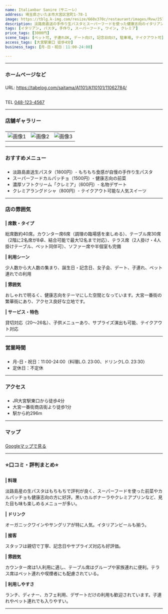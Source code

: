 ```yaml
---
name: Italianbar Sanire（サニーレ）  
address: 埼玉県さいたま市大宮区宮町1-78-1  
image: https://tblg.k-img.com/resize/660x370c/restaurant/images/Rvw/257858/9d511fb267aab9131d2134da2af6c5ac.jpg?token=3f1f6f8&api=v2
description: 淡路島直送の手作り生パスタとスーパーフードを使った健康志向のイタリアンバルです。もちもち食感の生パスタとオーガニックワインの組み合わせが人気で、濃厚なソフトクリーム「クレミア」も名物となっています。大宮一番街の繁華街にあり、おしゃれで明るい空間で健康的な食事を楽しめます。テラス席ではペット同伴も可能で、家族連れからデートまで幅広いシーンで利用されています。
tags: [イタリアン, パスタ, 手作り, スーパーフード, ワイン, クレミア]
price_tags: [3000円]
scene_tags: [ペット可, 子連れOK, デート向け, 記念日向け, 駐車場, テイクアウト可]
access_tags: [大宮駅東口 徒歩4分]
business_tags: [月-日・祝日：11:00-24:00]

---
```

---

### **ホームページなど**
###

URL: https://tabelog.com/saitama/A1101/A110101/11062784/

## 

TEL [048-123-4567](tel:0481234567)

---

### **店舗ギャラリー**
###

|  |  |  |
| ---- | ---- | ---- |
| ![画像1](https://tblg.k-img.com/resize/660x370c/restaurant/images/Rvw/257858/5cdf54223502ee37314aff0d66e08d52.jpg?token=d1786ea&api=v2) | ![画像2](https://tblg.k-img.com/resize/660x370c/restaurant/images/Rvw/261385/9d617965952c5257619b7eb20a7d5dbe.jpg?token=372ded2&api=v2) | ![画像3](https://tblg.k-img.com/resize/660x370c/restaurant/images/Rvw/261385/2e591f296155802ba48e69848f6b2180.jpg?token=c10ce96&api=v2) |

---

### **おすすめメニュー**
###

- 淡路島直送生パスタ（1800円）- もちもち食感が自慢の手作り生パスタ
- スーパーフードカルパッチョ（1500円）- 健康志向の前菜
- 濃厚ソフトクリーム「クレミア」（600円）- 名物デザート
- クレミアラングドシャ（800円）- テイクアウト可能な人気スイーツ

---

### **店の雰囲気**
###

**| 席数・タイプ**

総席数約40席。カウンター席6席（調理の臨場感を楽しめる）、テーブル席30席（2階に2名席が8卓、結合可能で最大12名まで対応）、テラス席（2人掛け・4人掛けテーブル、ペット同伴可）、ソファー席や半個室も完備

**| 利用シーン**

少人数から大人数の集まり、誕生日・記念日、女子会、デート、子連れ、ペット連れでの利用

**| 雰囲気**

おしゃれで明るく、健康志向をテーマにした空間となっています。大宮一番街の繁華街にあり、アクセス良好な立地です。

**| サービス・特色**

貸切対応（20～26名）、子供メニューあり、サプライズ演出も可能、テイクアウト対応

---

### **営業時間**
###

- 月-日・祝日：11:00-24:00（料理L.O. 23:00、ドリンクL.O. 23:30）
- 定休日：不定休

---

### **アクセス**
###

- JR大宮駅東口から徒歩4分
- 大宮一番街商店街より徒歩1分
- 駅から約296m

---

### **マップ**
###

[Googleマップで見る](https://www.google.com/maps?q=埼玉県さいたま市大宮区宮町1-78-1)

---

###

### **⭐️口コミ・評判まとめ⭐️**
###

**| 料理**

淡路島産の生パスタはもちもちで評判が良く、スーパーフードを使った前菜やカルパッチョも健康志向の方に好評。黒いカルボナーラやクレミアプリンなど、見た目も味も楽しめるメニューが多い。


**| ドリンク**

オーガニックワインやサングリアが特に人気。イタリアンビールも揃う。

**| 接客**

スタッフは親切で丁寧、記念日やサプライズ対応も好評価。

**| 雰囲気**

カウンター席は1人利用に適し、テーブル席はグループや家族連れに便利。テラス席はペット連れや喫煙者にも配慮されている。

**| 利用しやすさ**

ランチ、ディナー、カフェ利用、デザートだけの利用も歓迎されています。子連れやペット連れでも入りやすい。

---